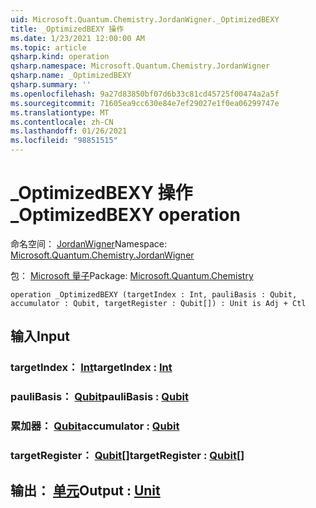 ```yaml
---
uid: Microsoft.Quantum.Chemistry.JordanWigner._OptimizedBEXY
title: _OptimizedBEXY 操作
ms.date: 1/23/2021 12:00:00 AM
ms.topic: article
qsharp.kind: operation
qsharp.namespace: Microsoft.Quantum.Chemistry.JordanWigner
qsharp.name: _OptimizedBEXY
qsharp.summary: ''
ms.openlocfilehash: 9a27d83850bf07d6b33c81cd45725f00474a2a5f
ms.sourcegitcommit: 71605ea9cc630e84e7ef29027e1f0ea06299747e
ms.translationtype: MT
ms.contentlocale: zh-CN
ms.lasthandoff: 01/26/2021
ms.locfileid: "98851515"
---
```

# <a name="_optimizedbexy-operation"></a><span data-ttu-id="795dd-102">_OptimizedBEXY 操作</span><span class="sxs-lookup"><span data-stu-id="795dd-102">_OptimizedBEXY operation</span></span>

<span data-ttu-id="795dd-103">命名空间： [JordanWigner](xref:Microsoft.Quantum.Chemistry.JordanWigner)</span><span class="sxs-lookup"><span data-stu-id="795dd-103">Namespace: [Microsoft.Quantum.Chemistry.JordanWigner](xref:Microsoft.Quantum.Chemistry.JordanWigner)</span></span>

<span data-ttu-id="795dd-104">包： [Microsoft 量子](https://nuget.org/packages/Microsoft.Quantum.Chemistry)</span><span class="sxs-lookup"><span data-stu-id="795dd-104">Package: [Microsoft.Quantum.Chemistry](https://nuget.org/packages/Microsoft.Quantum.Chemistry)</span></span>




```qsharp
operation _OptimizedBEXY (targetIndex : Int, pauliBasis : Qubit, accumulator : Qubit, targetRegister : Qubit[]) : Unit is Adj + Ctl
```


## <a name="input"></a><span data-ttu-id="795dd-105">输入</span><span class="sxs-lookup"><span data-stu-id="795dd-105">Input</span></span>

### <a name="targetindex--int"></a><span data-ttu-id="795dd-106">targetIndex： [Int](xref:microsoft.quantum.lang-ref.int)</span><span class="sxs-lookup"><span data-stu-id="795dd-106">targetIndex : [Int](xref:microsoft.quantum.lang-ref.int)</span></span>




### <a name="paulibasis--qubit"></a><span data-ttu-id="795dd-107">pauliBasis： [Qubit](xref:microsoft.quantum.lang-ref.qubit)</span><span class="sxs-lookup"><span data-stu-id="795dd-107">pauliBasis : [Qubit](xref:microsoft.quantum.lang-ref.qubit)</span></span>




### <a name="accumulator--qubit"></a><span data-ttu-id="795dd-108">累加器： [Qubit](xref:microsoft.quantum.lang-ref.qubit)</span><span class="sxs-lookup"><span data-stu-id="795dd-108">accumulator : [Qubit](xref:microsoft.quantum.lang-ref.qubit)</span></span>




### <a name="targetregister--qubit"></a><span data-ttu-id="795dd-109">targetRegister： [Qubit](xref:microsoft.quantum.lang-ref.qubit)[]</span><span class="sxs-lookup"><span data-stu-id="795dd-109">targetRegister : [Qubit](xref:microsoft.quantum.lang-ref.qubit)[]</span></span>





## <a name="output--unit"></a><span data-ttu-id="795dd-110">输出： [单元](xref:microsoft.quantum.lang-ref.unit)</span><span class="sxs-lookup"><span data-stu-id="795dd-110">Output : [Unit](xref:microsoft.quantum.lang-ref.unit)</span></span>

